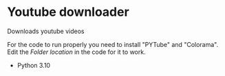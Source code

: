 # Youtube downloader
Downloads youtube videos

For the code to run properly you need to install "PYTube" and "Colorama".
Edit the *Folder location* in the code for it to work.


- Python 3.10
